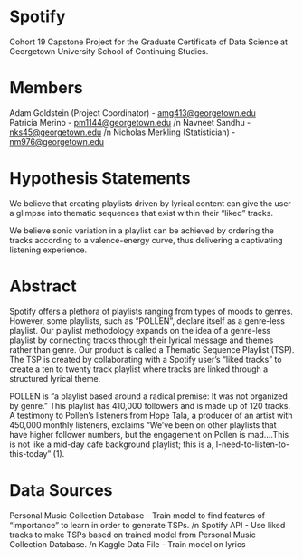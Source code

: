 # Spotify
Cohort 19 Capstone Project for the Graduate Certificate of Data Science at Georgetown University School of Continuing Studies.

# Members
Adam Goldstein (Project Coordinator) - amg413@georgetown.edu
<br />
Patricia Merino - pm1144@georgetown.edu /n
Navneet Sandhu - nks45@georgetown.edu /n
Nicholas Merkling (Statistician) - nm976@georgetown.edu

# Hypothesis Statements
We believe that creating playlists driven by lyrical content can give the user a glimpse into thematic sequences that exist within their “liked” tracks.

We believe sonic variation in a playlist can be achieved by ordering the tracks according to a valence-energy curve, thus delivering a captivating listening experience.

# Abstract
Spotify offers a plethora of playlists ranging from types of moods to genres.  However, some playlists, such as “POLLEN”, declare itself as a genre-less playlist. Our playlist methodology expands on the idea of a genre-less playlist by connecting tracks through their lyrical message and themes rather than genre.  Our product is called a Thematic Sequence Playlist (TSP).  The TSP is created by collaborating with a Spotify user’s “liked tracks” to create a ten to twenty track playlist where tracks are linked through a structured lyrical theme.

POLLEN is “a playlist based around a radical premise: It was not organized by genre.” This playlist has 410,000 followers and is made up of 120 tracks. A testimony to Pollen’s listeners from Hope Tala, a producer of an artist with 450,000 monthly listeners, exclaims “We’ve been on other playlists that have higher follower numbers, but the engagement on Pollen is mad….This is not like a mid-day cafe background playlist; this is a, I-need-to-listen-to-this-today” (1).

# Data Sources
Personal Music Collection Database - Train model to find features of “importance” to learn in order to generate TSPs. /n
Spotify API - Use liked tracks to make TSPs based on trained model from Personal Music Collection Database. /n
Kaggle Data File - Train model on lyrics
